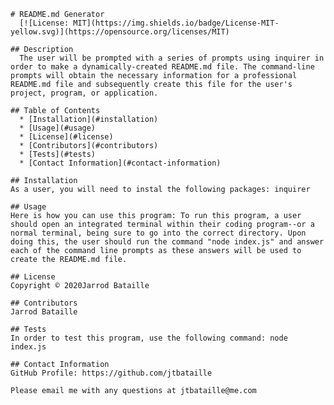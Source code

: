 
    # README.md Generator
      [![License: MIT](https://img.shields.io/badge/License-MIT-yellow.svg)](https://opensource.org/licenses/MIT)
  
    ## Description
      The user will be prompted with a series of prompts using inquirer in order to make a dynamically-created README.md file. The command-line prompts will obtain the necessary information for a professional README.md file and subsequently create this file for the user's project, program, or application.
  
    ## Table of Contents
      * [Installation](#installation)
      * [Usage](#usage)
      * [License](#license)
      * [Contributors](#contributors)
      * [Tests](#tests)
      * [Contact Information](#contact-information)
    
    ## Installation
    As a user, you will need to instal the following packages: inquirer
  
    ## Usage
    Here is how you can use this program: To run this program, a user should open an integrated terminal within their coding program--or a normal terminal, being sure to go into the correct directory. Upon doing this, the user should run the command "node index.js" and answer each of the command line prompts as these answers will be used to create the README.md file.
  
    ## License
    Copyright © 2020Jarrod Bataille
  
    ## Contributors
    Jarrod Bataille
  
    ## Tests
    In order to test this program, use the following command: node index.js
  
    ## Contact Information
    GitHub Profile: https://github.com/jtbataille
    
    Please email me with any questions at jtbataille@me.com
  